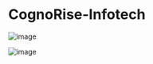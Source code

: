 # CognoRise-Infotech

![image](https://github.com/Ruchisingh13/CognoRise-Infotech/assets/141247708/d7295cb9-f0ba-4f55-9e4a-dcb55cd2b65a)

![image](https://github.com/Ruchisingh13/CognoRise-Infotech/assets/141247708/835a01cb-a486-4876-a163-cd8f94cd5aa6)
